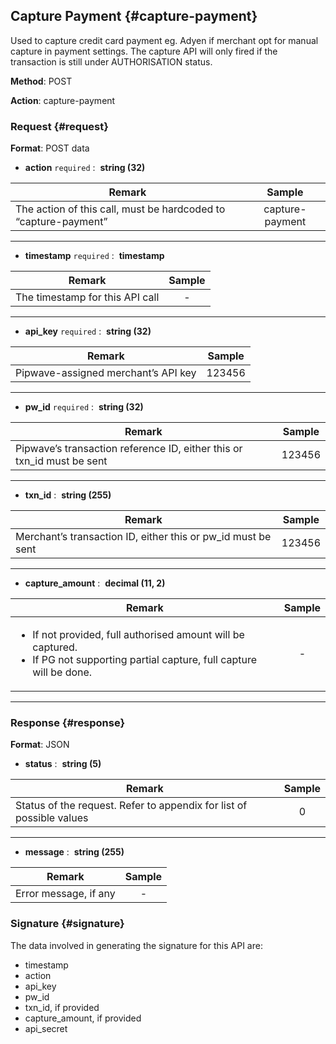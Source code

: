 ## Capture Payment {#capture-payment}

Used to capture credit card payment eg. Adyen if merchant opt for manual capture in payment settings. The capture API will only fired if the transaction is still under AUTHORISATION status.

**Method**: POST

**Action**: capture-payment

### Request {#request} 

**Format**: POST data

* **action**
`required` : &nbsp;**string (32)** 	

|  **Remark** | **Sample** |
| --- | :---: |
| The action of this call, must be hardcoded to “capture-payment” | capture-payment |
    
------------------------------------------------------------------

* **timestamp**
`required` : &nbsp;**timestamp** 	

| **Remark** | **Sample** |
| --- | :---: |
| The timestamp for this API call | - |

------------------------------------------------------------------

* **api_key** 
`required` : &nbsp;**string (32)**
    
| **Remark** | **Sample** |
| --- | :---: |
| Pipwave-assigned merchant’s API key | 123456 |
 
------------------------------------------------------------------
* **pw_id**
`required` : &nbsp;**string (32)**

| **Remark** | **Sample** |
| --- | :---: |
| Pipwave’s transaction reference ID, either this or txn_id must be sent | 123456 |
 
------------------------------------------------------------------
* **txn_id** : &nbsp;**string (255)**

| **Remark** | **Sample** |
| --- | :---: |
| Merchant’s transaction ID, either this or pw_id must be sent | 123456 |



------------------------------------------------------------------
* **capture_amount** : &nbsp;**decimal (11, 2)**

| **Remark** | **Sample** |
| --- | :---: |
| <ul><li>If not provided, full authorised amount will be captured.</li><li>If PG not supporting partial capture, full capture will be done. </li></ul>| - | 

------------------------------------------------------------------
 
### Response {#response}

**Format**: JSON

* **status** : &nbsp;**string (5)**

| **Remark** | **Sample** |
| --- | :---: |
| Status of the request. Refer to appendix for list of possible values | 0 |

------------------------------------------------------------------

* **message** : &nbsp;**string (255)**

| **Remark** | **Sample** |
| --- | :---: |
| Error message, if any | - |


### Signature {#signature}

The data involved in generating the signature for this API are:

*   timestamp
*   action
*   api_key
*   pw_id
*   txn_id, if provided
*   capture_amount, if provided
*   api_secret